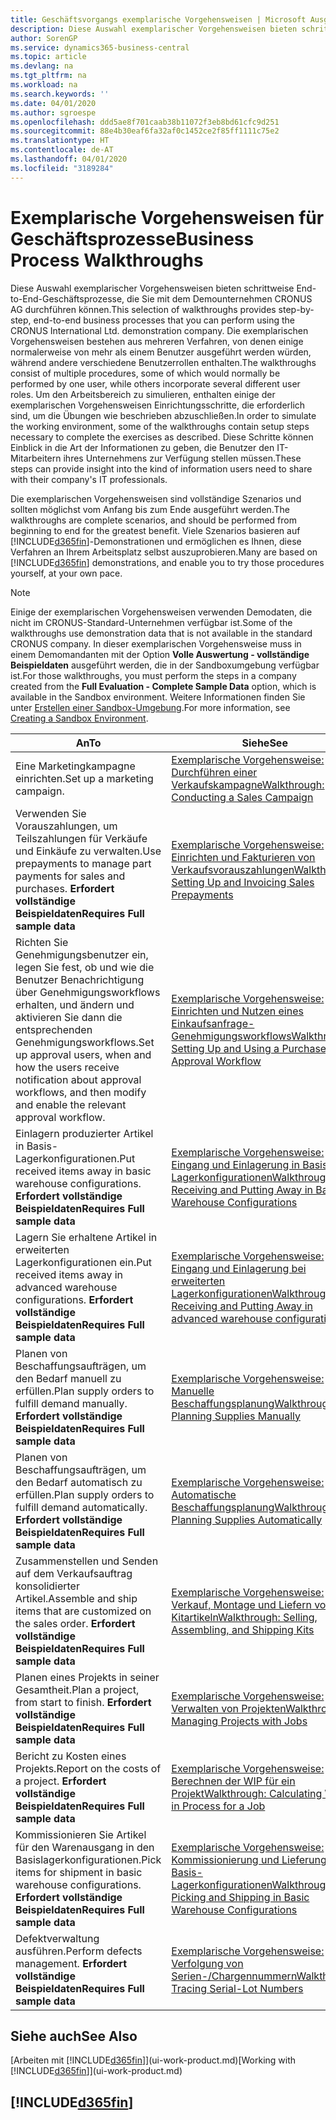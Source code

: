 ```yaml
---
title: Geschäftsvorgangs exemplarische Vorgehensweisen | Microsoft Ausgleich.
description: Diese Auswahl exemplarischer Vorgehensweisen bieten schrittweise End-to-End-Geschäftsprozesse, die Sie mit dem Demounternehmen CRONUS AG durchführen können. Die exemplarischen Vorgehensweisen bestehen aus mehreren Verfahren, von denen einige normalerweise von mehr als einem Benutzer ausgeführt werden würden, während andere verschiedene Benutzerrollen enthalten. Um den Arbeitsbereich zu simulieren, enthalten einige der exemplarischen Vorgehensweisen Einrichtungsschritte, die erforderlich sind, um die Übungen wie beschrieben abzuschließen. Diese Schritte können Einblick in die Art der Informationen zu geben, die Benutzer den IT-Mitarbeitern ihres Unternehmens zur Verfügung stellen müssen.
author: SorenGP
ms.service: dynamics365-business-central
ms.topic: article
ms.devlang: na
ms.tgt_pltfrm: na
ms.workload: na
ms.search.keywords: ''
ms.date: 04/01/2020
ms.author: sgroespe
ms.openlocfilehash: ddd5ae8f701caab38b11072f3eb8bd61cfc9d251
ms.sourcegitcommit: 88e4b30eaf6fa32af0c1452ce2f85ff1111c75e2
ms.translationtype: HT
ms.contentlocale: de-AT
ms.lasthandoff: 04/01/2020
ms.locfileid: "3189284"
---
```

# <a name="business-process-walkthroughs"></a><span data-ttu-id="8de2b-106">Exemplarische Vorgehensweisen für Geschäftsprozesse</span><span class="sxs-lookup"><span data-stu-id="8de2b-106">Business Process Walkthroughs</span></span>
<span data-ttu-id="8de2b-107">Diese Auswahl exemplarischer Vorgehensweisen bieten schrittweise End-to-End-Geschäftsprozesse, die Sie mit dem Demounternehmen CRONUS AG durchführen können.</span><span class="sxs-lookup"><span data-stu-id="8de2b-107">This selection of walkthroughs provides step-by-step, end-to-end business processes that you can perform using the CRONUS International Ltd. demonstration company.</span></span> <span data-ttu-id="8de2b-108">Die exemplarischen Vorgehensweisen bestehen aus mehreren Verfahren, von denen einige normalerweise von mehr als einem Benutzer ausgeführt werden würden, während andere verschiedene Benutzerrollen enthalten.</span><span class="sxs-lookup"><span data-stu-id="8de2b-108">The walkthroughs consist of multiple procedures, some of which would normally be performed by one user, while others incorporate several different user roles.</span></span> <span data-ttu-id="8de2b-109">Um den Arbeitsbereich zu simulieren, enthalten einige der exemplarischen Vorgehensweisen Einrichtungsschritte, die erforderlich sind, um die Übungen wie beschrieben abzuschließen.</span><span class="sxs-lookup"><span data-stu-id="8de2b-109">In order to simulate the working environment, some of the walkthroughs contain setup steps necessary to complete the exercises as described.</span></span> <span data-ttu-id="8de2b-110">Diese Schritte können Einblick in die Art der Informationen zu geben, die Benutzer den IT-Mitarbeitern ihres Unternehmens zur Verfügung stellen müssen.</span><span class="sxs-lookup"><span data-stu-id="8de2b-110">These steps can provide insight into the kind of information users need to share with their company's IT professionals.</span></span>  

 <span data-ttu-id="8de2b-111">Die exemplarischen Vorgehensweisen sind vollständige Szenarios und sollten möglichst vom Anfang bis zum Ende ausgeführt werden.</span><span class="sxs-lookup"><span data-stu-id="8de2b-111">The walkthroughs are complete scenarios, and should be performed from beginning to end for the greatest benefit.</span></span> <span data-ttu-id="8de2b-112">Viele Szenarios basieren auf [!INCLUDE[d365fin](includes/d365fin_md.md)]-Demonstrationen und ermöglichen es Ihnen, diese Verfahren an Ihrem Arbeitsplatz selbst auszuprobieren.</span><span class="sxs-lookup"><span data-stu-id="8de2b-112">Many are based on [!INCLUDE[d365fin](includes/d365fin_md.md)] demonstrations, and enable you to try those procedures yourself, at your own pace.</span></span>  

> [!NOTE]
> <span data-ttu-id="8de2b-113">Einige der exemplarischen Vorgehensweisen verwenden Demodaten, die nicht im CRONUS-Standard-Unternehmen verfügbar ist.</span><span class="sxs-lookup"><span data-stu-id="8de2b-113">Some of the walkthroughs use demonstration data that is not available in the standard CRONUS company.</span></span> <span data-ttu-id="8de2b-114">In dieser exemplarischen Vorgehensweise muss in einem Demomandanten mit der Option **Volle Auswertung - vollständige Beispieldaten** ausgeführt werden, die in der Sandboxumgebung verfügbar ist.</span><span class="sxs-lookup"><span data-stu-id="8de2b-114">For those walkthroughs, you must perform the steps in a company created from the **Full Evaluation - Complete Sample Data** option, which is available in the Sandbox environment.</span></span> <span data-ttu-id="8de2b-115">Weitere Informationen finden Sie unter [Erstellen einer Sandbox-Umgebung](across-how-create-sandbox-environment.md).</span><span class="sxs-lookup"><span data-stu-id="8de2b-115">For more information, see [Creating a Sandbox Environment](across-how-create-sandbox-environment.md).</span></span>

|<span data-ttu-id="8de2b-116">An</span><span class="sxs-lookup"><span data-stu-id="8de2b-116">To</span></span>|<span data-ttu-id="8de2b-117">Siehe</span><span class="sxs-lookup"><span data-stu-id="8de2b-117">See</span></span>|  
|--------|---------|  
|<span data-ttu-id="8de2b-118">Eine Marketingkampagne einrichten.</span><span class="sxs-lookup"><span data-stu-id="8de2b-118">Set up a marketing campaign.</span></span>|[<span data-ttu-id="8de2b-119">Exemplarische Vorgehensweise: Durchführen einer Verkaufskampagne</span><span class="sxs-lookup"><span data-stu-id="8de2b-119">Walkthrough: Conducting a Sales Campaign</span></span>](walkthrough-conducting-a-sales-campaign.md)|  
|<span data-ttu-id="8de2b-120">Verwenden Sie Vorauszahlungen, um Teilszahlungen für Verkäufe und Einkäufe zu verwalten.</span><span class="sxs-lookup"><span data-stu-id="8de2b-120">Use prepayments to manage part payments for sales and purchases.</span></span> <span data-ttu-id="8de2b-121">**Erfordert vollständige Beispieldaten**</span><span class="sxs-lookup"><span data-stu-id="8de2b-121">**Requires Full sample data**</span></span> |[<span data-ttu-id="8de2b-122">Exemplarische Vorgehensweise: Einrichten und Fakturieren von Verkaufsvorauszahlungen</span><span class="sxs-lookup"><span data-stu-id="8de2b-122">Walkthrough: Setting Up and Invoicing Sales Prepayments</span></span>](walkthrough-setting-up-and-invoicing-sales-prepayments.md)|  
|<span data-ttu-id="8de2b-123">Richten Sie Genehmigungsbenutzer ein, legen Sie fest, ob und wie die Benutzer Benachrichtigung über Genehmigungsworkflows erhalten, und ändern und aktivieren Sie dann die entsprechenden Genehmigungsworkflows.</span><span class="sxs-lookup"><span data-stu-id="8de2b-123">Set up approval users, when and how the users receive notification about approval workflows, and then modify and enable the relevant approval workflow.</span></span>|[<span data-ttu-id="8de2b-124">Exemplarische Vorgehensweise: Einrichten und Nutzen eines Einkaufsanfrage-Genehmigungsworkflows</span><span class="sxs-lookup"><span data-stu-id="8de2b-124">Walkthrough: Setting Up and Using a Purchase Approval Workflow</span></span>](walkthrough-setting-up-and-using-a-purchase-approval-workflow.md)|  
|<span data-ttu-id="8de2b-125">Einlagern produzierter Artikel in Basis-Lagerkonfigurationen.</span><span class="sxs-lookup"><span data-stu-id="8de2b-125">Put received items away in basic warehouse configurations.</span></span> <span data-ttu-id="8de2b-126">**Erfordert vollständige Beispieldaten**</span><span class="sxs-lookup"><span data-stu-id="8de2b-126">**Requires Full sample data**</span></span>|[<span data-ttu-id="8de2b-127">Exemplarische Vorgehensweise: Eingang und Einlagerung in Basis-Lagerkonfigurationen</span><span class="sxs-lookup"><span data-stu-id="8de2b-127">Walkthrough: Receiving and Putting Away in Basic Warehouse Configurations</span></span>](walkthrough-receiving-and-putting-away-in-basic-warehousing.md)|  
|<span data-ttu-id="8de2b-128">Lagern Sie erhaltene Artikel in erweiterten Lagerkonfigurationen ein.</span><span class="sxs-lookup"><span data-stu-id="8de2b-128">Put received items away in advanced warehouse configurations.</span></span> <span data-ttu-id="8de2b-129">**Erfordert vollständige Beispieldaten**</span><span class="sxs-lookup"><span data-stu-id="8de2b-129">**Requires Full sample data**</span></span>|[<span data-ttu-id="8de2b-130">Exemplarische Vorgehensweise: Eingang und Einlagerung bei erweiterten Lagerkonfigurationen</span><span class="sxs-lookup"><span data-stu-id="8de2b-130">Walkthrough: Receiving and Putting Away in advanced warehouse configurations</span></span>](walkthrough-receiving-and-putting-away-in-advanced-warehousing.md)|  
|<span data-ttu-id="8de2b-131">Planen von Beschaffungsaufträgen, um den Bedarf manuell zu erfüllen.</span><span class="sxs-lookup"><span data-stu-id="8de2b-131">Plan supply orders to fulfill demand manually.</span></span> <span data-ttu-id="8de2b-132">**Erfordert vollständige Beispieldaten**</span><span class="sxs-lookup"><span data-stu-id="8de2b-132">**Requires Full sample data**</span></span>|[<span data-ttu-id="8de2b-133">Exemplarische Vorgehensweise: Manuelle Beschaffungsplanung</span><span class="sxs-lookup"><span data-stu-id="8de2b-133">Walkthrough: Planning Supplies Manually</span></span>](walkthrough-planning-supplies-manually.md)|  
|<span data-ttu-id="8de2b-134">Planen von Beschaffungsaufträgen, um den Bedarf automatisch zu erfüllen.</span><span class="sxs-lookup"><span data-stu-id="8de2b-134">Plan supply orders to fulfill demand automatically.</span></span> <span data-ttu-id="8de2b-135">**Erfordert vollständige Beispieldaten**</span><span class="sxs-lookup"><span data-stu-id="8de2b-135">**Requires Full sample data**</span></span>|[<span data-ttu-id="8de2b-136">Exemplarische Vorgehensweise: Automatische Beschaffungsplanung</span><span class="sxs-lookup"><span data-stu-id="8de2b-136">Walkthrough: Planning Supplies Automatically</span></span>](walkthrough-planning-supplies-automatically.md)|  
|<span data-ttu-id="8de2b-137">Zusammenstellen und Senden auf dem Verkaufsauftrag konsolidierter Artikel.</span><span class="sxs-lookup"><span data-stu-id="8de2b-137">Assemble and ship items that are customized on the sales order.</span></span> <span data-ttu-id="8de2b-138">**Erfordert vollständige Beispieldaten**</span><span class="sxs-lookup"><span data-stu-id="8de2b-138">**Requires Full sample data**</span></span>|[<span data-ttu-id="8de2b-139">Exemplarische Vorgehensweise: Verkauf, Montage und Liefern von Kitartikeln</span><span class="sxs-lookup"><span data-stu-id="8de2b-139">Walkthrough: Selling, Assembling, and Shipping Kits</span></span>](walkthrough-selling-assembling-and-shipping-kits.md)|  
|<span data-ttu-id="8de2b-140">Planen eines Projekts in seiner Gesamtheit.</span><span class="sxs-lookup"><span data-stu-id="8de2b-140">Plan a project, from start to finish.</span></span> <span data-ttu-id="8de2b-141">**Erfordert vollständige Beispieldaten**</span><span class="sxs-lookup"><span data-stu-id="8de2b-141">**Requires Full sample data**</span></span>|[<span data-ttu-id="8de2b-142">Exemplarische Vorgehensweise: Verwalten von Projekten</span><span class="sxs-lookup"><span data-stu-id="8de2b-142">Walkthrough: Managing Projects with Jobs</span></span>](walkthrough-managing-projects-with-jobs.md)|  
|<span data-ttu-id="8de2b-143">Bericht zu Kosten eines Projekts.</span><span class="sxs-lookup"><span data-stu-id="8de2b-143">Report on the costs of a project.</span></span> <span data-ttu-id="8de2b-144">**Erfordert vollständige Beispieldaten**</span><span class="sxs-lookup"><span data-stu-id="8de2b-144">**Requires Full sample data**</span></span>|[<span data-ttu-id="8de2b-145">Exemplarische Vorgehensweise: Berechnen der WIP für ein Projekt</span><span class="sxs-lookup"><span data-stu-id="8de2b-145">Walkthrough: Calculating Work in Process for a Job</span></span>](walkthrough-calculating-work-in-process-for-a-job.md)|  
|<span data-ttu-id="8de2b-146">Kommissionieren Sie Artikel für den Warenausgang in den Basislagerkonfigurationen.</span><span class="sxs-lookup"><span data-stu-id="8de2b-146">Pick items for shipment in basic warehouse configurations.</span></span> <span data-ttu-id="8de2b-147">**Erfordert vollständige Beispieldaten**</span><span class="sxs-lookup"><span data-stu-id="8de2b-147">**Requires Full sample data**</span></span>|[<span data-ttu-id="8de2b-148">Exemplarische Vorgehensweise: Kommissionierung und Lieferung in Basis-Lagerkonfigurationen</span><span class="sxs-lookup"><span data-stu-id="8de2b-148">Walkthrough: Picking and Shipping in Basic Warehouse Configurations</span></span>](walkthrough-picking-and-shipping-in-basic-warehousing.md)|  
|<span data-ttu-id="8de2b-149">Defektverwaltung ausführen.</span><span class="sxs-lookup"><span data-stu-id="8de2b-149">Perform defects management.</span></span> <span data-ttu-id="8de2b-150">**Erfordert vollständige Beispieldaten**</span><span class="sxs-lookup"><span data-stu-id="8de2b-150">**Requires Full sample data**</span></span>|[<span data-ttu-id="8de2b-151">Exemplarische Vorgehensweise: Verfolgung von Serien-/Chargennummern</span><span class="sxs-lookup"><span data-stu-id="8de2b-151">Walkthrough: Tracing Serial-Lot Numbers</span></span>](walkthrough-tracing-serial-lot-numbers.md)|  

## <a name="see-also"></a><span data-ttu-id="8de2b-152">Siehe auch</span><span class="sxs-lookup"><span data-stu-id="8de2b-152">See Also</span></span>
<span data-ttu-id="8de2b-153">[Arbeiten mit [!INCLUDE[d365fin](includes/d365fin_md.md)]](ui-work-product.md)</span><span class="sxs-lookup"><span data-stu-id="8de2b-153">[Working with [!INCLUDE[d365fin](includes/d365fin_md.md)]](ui-work-product.md)</span></span>  

## [!INCLUDE[d365fin](includes/free_trial_md.md)]  

